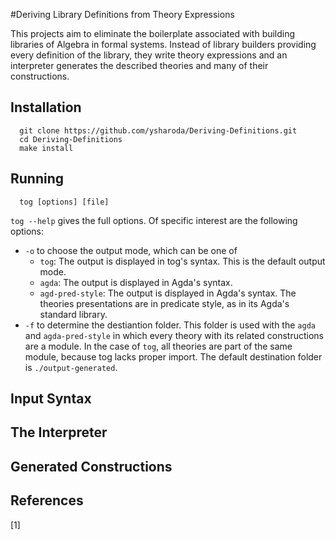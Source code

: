 #Deriving Library Definitions from Theory Expressions

This projects aim to eliminate the boilerplate associated with building libraries of Algebra in formal systems. Instead of library builders providing every definition of the library, they write theory expressions and an interpreter generates the described theories and many of their constructions. 

## Installation
```
  git clone https://github.com/ysharoda/Deriving-Definitions.git
  cd Deriving-Definitions
  make install 
```

## Running
```
  tog [options] [file] 
```
`tog --help` gives the full options. Of specific interest are the following options:
  - `-o` to choose the output mode, which can be one of
    - `tog`: The output is displayed in tog's syntax. This is the default output mode. 
    - `agda`: The output is displayed in Agda's syntax. 
    - `agd-pred-style`: The output is displayed in Agda's syntax. The theories presentations are in predicate style, as in its Agda's standard library.
  - `-f` to determine the destiantion folder. This folder is used with the `agda` and `agda-pred-style` in which every theory with its related constructions are a module. In the case of `tog`, all theories are part of the same module, because tog lacks proper import. The default destination folder is `./output-generated`. 
  
## Input Syntax

## The Interpreter 

## Generated Constructions 

## References
[1]



